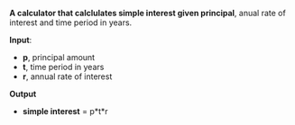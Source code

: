**A calculator that calclulates simple interest given principal**, anual rate of interest and time period in years.

**Input**:
- **p**, principal amount
- **t**, time period in years
- **r**, annual rate of  interest

**Output**
- **simple interest** = p\*t\*r
